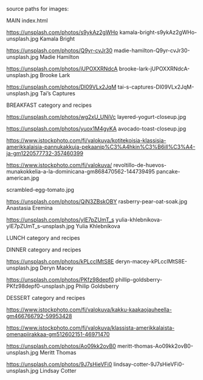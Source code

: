source paths for images:

MAIN index.html

https://unsplash.com/photos/s9ykAz2gWHo kamala-bright-s9ykAz2gWHo-unsplash.jpg Kamala Bright

https://unsplash.com/photos/Q9yr-cvJr30 madie-hamilton-Q9yr-cvJr30-unsplash.jpg Madie Hamilton

https://unsplash.com/photos/jUPOXXRNdcA brooke-lark-jUPOXXRNdcA-unsplash.jpg Brooke Lark

https://unsplash.com/photos/Dl09VLx2JqM tai-s-captures-Dl09VLx2JqM-unsplash.jpg Tai’s Captures

BREAKFAST category and recipes

https://unsplash.com/photos/wg2xU_UNiVc layered-yogurt-closeup.jpg

https://unsplash.com/photos/yuox1M4gyKA avocado-toast-closeup.jpg

https://www.istockphoto.com/fi/valokuva/kotitekoisia-klassisia-amerikkalaisia-pannukakkuja-pekaanip%C3%A4hkin%C3%B6ill%C3%A4-ja-gm1220577732-357460399

https://www.istockphoto.com/fi/valokuva/
revoltillo-de-huevos-munakokkelia-a-la-dominicana-gm868470562-144739495 pancake-american.jpg

scrambled-egg-tomato.jpg

https://unsplash.com/photos/QiN3ZBskOBY rasberry-pear-oat-soak.jpg Anastasia Eremina

https://unsplash.com/photos/yIE7pZUmT_s yulia-khlebnikova-yIE7pZUmT_s-unsplash.jpg Yulia Khlebnikova

LUNCH category and recipes

DINNER category and recipes

https://unsplash.com/photos/kPLccIMtS8E deryn-macey-kPLccIMtS8E-unsplash.jpg Deryn Macey

https://unsplash.com/photos/PKfz98depf0 phillip-goldsberry-PKfz98depf0-unsplash.jpg Philip Goldsberry

DESSERT category and recipes

https://www.istockphoto.com/fi/valokuva/kakku-kaakaojauheella-gm466766792-59953428

https://www.istockphoto.com/fi/valokuva/klassista-amerikkalaista-omenapiirakkaa-gm512602151-46971470

https://unsplash.com/photos/Ao09kk2ovB0 meritt-thomas-Ao09kk2ovB0-unsplash.jpg Meritt Thomas

https://unsplash.com/photos/9J7sHieVFi0 lindsay-cotter-9J7sHieVFi0-unsplash.jpg Lindsay Cotter
